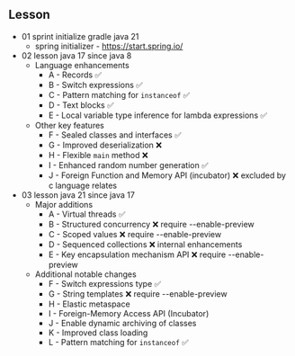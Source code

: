 ## Lesson

- 01 sprint initialize gradle java 21
    - spring initializer - https://start.spring.io/
- 02 lesson java 17 since java 8
    - Language enhancements
        - A - Records ✅
        - B - Switch expressions ✅
        - C - Pattern matching for `instanceof` ✅
        - D - Text blocks ✅
        - E - Local variable type inference for lambda expressions ✅
    - Other key features
        - F - Sealed classes and interfaces ✅
        - G - Improved deserialization ❌
        - H - Flexible `main` method ❌
        - I - Enhanced random number generation ✅
        - J - Foreign Function and Memory API (incubator) ❌ excluded by c language relates
- 03 lesson java 21 since java 17
    - Major additions
        - A - Virtual threads ✅
        - B - Structured concurrency ❌ require --enable-preview
        - C - Scoped values ❌ require --enable-preview
        - D - Sequenced collections ❌ internal enhancements
        - E - Key encapsulation mechanism API ❌ require --enable-preview
    - Additional notable changes
        - F - Switch expressions type ✅
        - G - String templates ❌ require --enable-preview
        - H - Elastic metaspace
        - I - Foreign-Memory Access API (Incubator)
        - J - Enable dynamic archiving of classes
        - K - Improved class loading
        - L - Pattern matching for `instanceof` ✅
